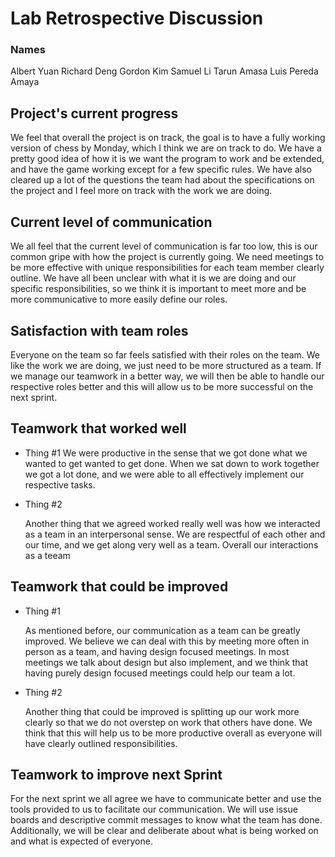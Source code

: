 # Lab Retrospective Discussion
### Names
Albert Yuan
Richard Deng
Gordon Kim
Samuel Li 
Tarun Amasa
Luis Pereda Amaya

## Project's current progress
We feel that overall the project is on track, the goal is to have a fully working version of chess
by Monday, which I think we are on track to do. We have a pretty good idea of how it is we want the
program to work and be extended, and have the game working except for a few specific rules. We have
also cleared up a lot of the questions the team had about the specifications on the project and I
feel more on track with the work we are doing.

## Current level of communication
We all feel that the current level of communication is far too low, this is our common gripe with 
how the project is currently going. We need meetings to be more effective with unique
responsibilities for each team member clearly outline. We have all been unclear with what it is we 
are doing and our specific responsibilities, so we think it is important to meet more and be more
communicative to more easily define our roles. 

## Satisfaction with team roles
Everyone on the team so far feels satisfied with their roles on the team. We like the work we are 
doing, we just need to be more structured as a team. If we manage our teamwork in a better way, 
we will then be able to handle our respective roles better and this will allow us to be more
successful on the next sprint. 

## Teamwork that worked well

* Thing #1
    We were productive in the sense that we got done what we wanted to get wanted to get done. When
    we sat down to work together we got a lot done, and we were able to all effectively implement
    our respective tasks. 
* Thing #2

    Another thing that we agreed worked really well was how we interacted as a team in an 
    interpersonal sense. We are respectful of each other and our time, and we get along very well
    as a team. Overall our interactions as a teeam 

## Teamwork that could be improved

* Thing #1

    As mentioned before, our communication as a team can be greatly improved. We believe we can deal
    with this by meeting more often in person as a team, and having design focused meetings. In most
    meetings we talk about design but also implement, and we think that having purely design focused 
    meetings could help our team a lot. 

* Thing #2
    
    Another thing that could be improved is splitting up our work more clearly so that we do not
    overstep on work that others have done. We think that this will help us to be more productive
    overall as everyone will have clearly outlined responsibilities.

## Teamwork to improve next Sprint
For the next sprint we all agree we have to communicate better and use the tools provided to us to
facilitate our communication. We will use issue boards and descriptive commit messages to know
what the team has done. Additionally, we will be clear and deliberate about what is being worked on
and what is expected of everyone. 